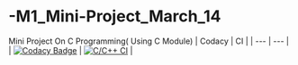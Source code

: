 # -M1_Mini-Project_March_14

Mini Project On C Programming( Using C Module)
| Codacy | CI |
| --- | --- |
| [![Codacy Badge](https://app.codacy.com/project/badge/Grade/c141bf94445d45cfa1db4260b438555a)](https://www.codacy.com/gh/Anitabhoi/-M1_Mini-Project_March_14/dashboard?utm_source=github.com&amp;utm_medium=referral&amp;utm_content=Anitabhoi/-M1_Mini-Project_March_14&amp;utm_campaign=Badge_Grade) |  [![C/C++ CI](https://github.com/Anitabhoi/-M1_Mini-Project_March_14/actions/workflows/c-cpp.yml/badge.svg)](https://github.com/Anitabhoi/-M1_Mini-Project_March_14/actions/workflows/c-cpp.yml) | 


